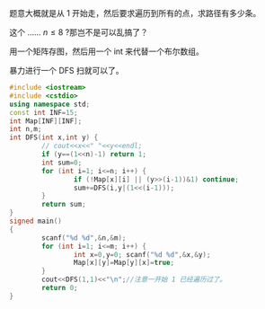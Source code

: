 题意大概就是从 $1$ 开始走，然后要求遍历到所有的点，求路径有多少条。

这个 …… $n \le 8$ ?那岂不是可以乱搞了？

用一个矩阵存图，然后用一个 int 来代替一个布尔数组。

暴力进行一个 DFS 扫就可以了。

```cpp
#include <iostream>
#include <cstdio>
using namespace std;
const int INF=15;
int Map[INF][INF];
int n,m;
int DFS(int x,int y) {
        // cout<<x<<" "<<y<<endl;
        if (y==(1<<n)-1) return 1;
        int sum=0;
        for (int i=1; i<=n; i++) {
                if (!Map[x][i] || (y>>(i-1))&1) continue;
                sum+=DFS(i,y|(1<<(i-1)));
        }
        return sum;
}
signed main()
{
        scanf("%d %d",&n,&m);
        for (int i=1; i<=m; i++) {
                int x=0,y=0; scanf("%d %d",&x,&y);
                Map[x][y]=Map[y][x]=true;
        }
        cout<<DFS(1,1)<<"\n";//注意一开始 1 已经遍历过了。
        return 0;
}

```
